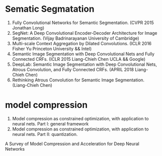 # Sematic Segmatation
1. Fully Convolutional Networks for Semantic Segmentation. (CVPR 2015 Jonathan Long)
2. SegNet: A Deep Convolutional Encoder-Decoder Architecture for Image Segmentation. (Vijay Badrinarayanan University of Cambridge)
3. Multi-scale Context Aggregation by Dilated Convolutions. (ICLR 2016 Fisher Yu Princeton University && Intel)
4. Semantic Image Segmentation with Deep Convolutional Nets and Fully Connected CRFs. (ICLR 2015 Liang-Chieh Chen UCLA && Google)
5. DeepLab: Semantic Image Segmentation with Deep Convolutional Nets, Atrous Convolution, and Fully Connected CRFs. (APRIL 2018 Liang-Chieh Chen)
6. Rethinking Atrous Convolution for Semantic Image Segmentation. (Liang-Chieh Chen)

# model compression
1. Model compression as constrained optimization, with application to neural nets. Part I: general framework
2. Model compression as constrained optimization, with application to neural nets. Part II: quantization.

A Survey of Model Compression and Acceleration for Deep Neural Networks
